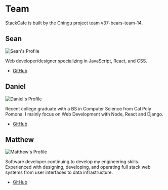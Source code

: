 # Team

StackCafe is built by the Chingu project team v37-bears-team-14.

## Sean

![Sean's Profile](https://avatars.githubusercontent.com/u/7483224?s=64&v=4)

Web developer/designer specializing in JavaScript, React, and CSS.

- [GitHub](https://github.com/seann1)

## Daniel

![Daniel's Profile](https://avatars.githubusercontent.com/u/22861511?v=4&s=64)

Recent college graduate with a BS in Computer Science from Cal Poly Pomona. I mainly focus on Web Development with Node, React and Django.

- [GitHub](https://github.com/DanielLopezCS)

## Matthew

![Matthew's Profile](https://avatars.githubusercontent.com/u/8432061?v=4&s=64)

Software developer continuing to develop my engineering skills.
Experienced with designing, developing, and operating full stack web systems from
user interfaces to data infrastructure.

- [GitHub](https://github.com/mtso)
